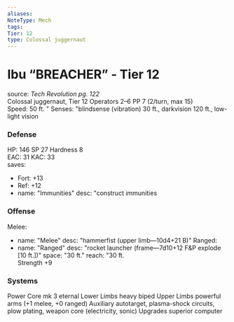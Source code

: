 ```yaml
---
aliases: 
NoteType: Mech
tags: 
Tier: 12
type: Colossal juggernaut
---
```


# Ibu “BREACHER” - Tier 12

source:  _Tech Revolution pg. 122_  
Colossal juggernaut, Tier 12 
Operators 2–6
PP 7 (2/turn, max 15)  
Speed: 50 ft.
 "
Senses: "blindsense (vibration) 30 ft., darkvision 120 ft., low-light vision

### Defense

HP: 146
SP 27
Hardness 8  
EAC: 31
KAC: 33  
saves:
  - Fort: +13
  - Ref: +12  
  - name: "Immunities"
    desc: "construct immunities

### Offense

Melee:
  - name: "Melee"
    desc: "hammerfist (upper limb—10d4+21 B)"
Ranged:
  - name: "Ranged"
    desc: "rocket launcher (frame—7d10+12 F&P explode \[10 ft.\])"
space: "30 ft."
reach: "30 ft.  
Strength +9

### Systems

Power Core mk 3 eternal
Lower Limbs heavy biped
Upper Limbs powerful arms (+1 melee, +0 ranged)
Auxiliary autotarget, plasma-shock circuits, plow plating, weapon core (electricity, sonic)
Upgrades superior computer
